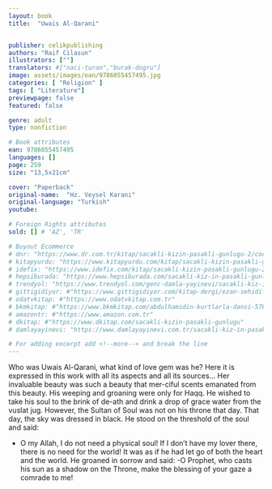 ```yaml
---
layout: book
title:  "Uwais Al-Qarani"


publisher: celikpublishing
authors: "Raif Cilasun"
illustrators: [""]
translators: #["naci-turan","burak-dogru"]
image: assets/images/ean/9786055457495.jpg
categories: [ "Religion" ]
tags: [ "Literature"]
previewpage: false
featured: false

genre: adult
type: nonfiction

# Book attributes
ean: 9786055457495
languages: []
page: 259
size: "13,5x21cm"

cover: "Paperback"
original-name:  "Hz. Veysel Karani"
original-language: "Turkish"
youtube:

# Foreign Rights attributes
sold: [] # 'AZ', 'TR'

# Buyout Ecommerce
# dnr: "https://www.dr.com.tr/kitap/sacakli-kizin-pasakli-gunlugu-2/cocuk-ve-genclik/genclik-10-yas/roman-oyku/urunno=0001893059001"
# kitapyurdu: "https://www.kitapyurdu.com/kitap/sacakli-kizin-pasakli-gunlugu-2-/560122.html&filter_name=Sa%C3%A7akl%C4%B1+K%C4%B1z%27%C4%B1n+Pasakl%C4%B1+G%C3%BCnl%C3%BC%C4%9F%C3%BC+2"
# idefix: "https://www.idefix.com/kitap/sacakli-kizin-pasakli-gunlugu-2/cocuk-ve-genclik/genclik-10-yas/roman-oyku/urunno=0001893059001"
# hepsiburada: "https://www.hepsiburada.com/sacakli-kiz-in-pasakli-gunlugu-2-damla-yayinevi-p-HBV000012ER86"
# trendyol: "https://www.trendyol.com/genc-damla-yayinevi/sacakli-kiz-in-pasakli-gunlugu-2-p-54825777"
# gittigidiyor: #"https://www.gittigidiyor.com/kitap-dergi/ezan-sehidi-adnan-menderes_pdp_732728793"
# odatvkitap: #"https://www.odatvkitap.com.tr"
# bkmkitap: #"https://www.bkmkitap.com/abdulhamidin-kurtlarla-dansi-578226"
# amazontr: #"https://www.amazon.com.tr"
# dkitap: #"https://www.dkitap.com/sacakli-kizin-pasakli-gunlugu"
# damlayayinevi: "https://www.damlayayinevi.com.tr/sacakli-kiz-in-pasakli-gunlugu-2-bu-iste-bi-terslik-var"

# For adding excerpt add <!--more--> and break the line
---
```

Who was Uwais Al-Qarani, what kind of love gem
was he? Here it is expressed in this work with all
its aspects and all its sources… Her invaluable
beauty was such a beauty that mer-ciful scents
emanated from this beauty. His weeping and
groaning were only for Haqq. He wished to take his
soul to the brink of de-ath and drink a drop of grace
water from the vuslat jug. However, the Sultan of
Soul was not on his throne that day. That day, the
sky was dressed in black.
He stood on the threshold of the soul and said:
- O my Allah, I do not need a physical soul! If I
don’t have my lover there, there is no need for the
world!
It was as if he had let go of both the heart and the
world. He groaned in sorrow and said:
-O Prophet, who casts his sun as a shadow on
the Throne, make the blessing of your gaze a comrade to me!
<!--more--> 

